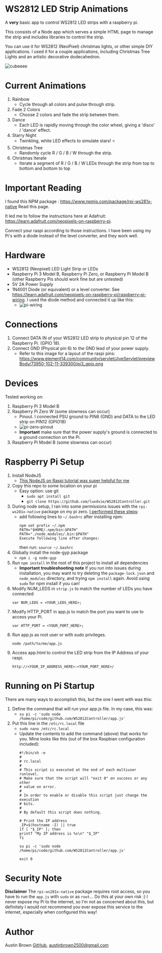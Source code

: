 # WS2812 LED Strip Animations

A **very** basic app to control WS2812 LED strips with a raspberry pi.

This consists of a Node app which serves a simple HTML page to manage the strip and includes libraries to control the strip.

You can use it for WS2812 (NeoPixel) christmas lights, or other simple DIY applications. I used it for a couple applications, including Christmas Tree Lights and an artistic decorative dodecahedron.

![cubeeee](./images/cube.jpg)

# Current Animations

1.  Rainbow
     - Cycle through all colors and pulse through strip.
2.  Fade 2 Colors
     - Choose 2 colors and fade the strip between them.
3. Dance
   -  Each LED is rapidly moving through the color wheel, giving a 'disco' / 'dance' effect.
5.  Starry Night
    -  Twinkling, white LED effects to simulate stars! :star:
6.  Christmas Tree
     - Randomly cycle R / G / B / W through the strip.
7. Christmas Iterate
     - Iterate a segment of R / G / B / W LEDs through the strip from top to bottom and bottom to top

# Important Reading

I found this NPM package : https://www.npmjs.com/package/rpi-ws281x-native
Read this page.

It led me to follow the instructions here at Adafruit: https://learn.adafruit.com/neopixels-on-raspberry-pi.

Connect your raspi according to those instructions. I have been using my Pi's with a diode instead of the level converter, and they work well.

# Hardware

- WS2812 (Neopixel) LED Light Strip or LEDs
- Raspberry Pi 3 Model B, Raspberry Pi Zero, or Raspberry Pi Model B (other Raspberry Pis should work fine but are untested)
- 5V 2A Power Supply
- 1N4001 Diode (or equivalent) or a level converter. See https://learn.adafruit.com/neopixels-on-raspberry-pi/raspberry-pi-wiring. I used the diode method and connected it up like this:
    -  ![pi-wiring](./images/led_strips_raspi_NeoPixel_Diode_bb.jpg)

# Connections

1.  Connect DATA IN of your WS2812 LED strip to physical pin 12 of the Raspberry Pi. (GPIO 18).
2.  Connect GND (Physical pin 6) to the GND lead of your power supply.
    - Refer to this image for a layout of the raspi pins: https://www.element14.com/community/servlet/JiveServlet/previewBody/73950-102-11-339300/pi3_gpio.png

# Devices

Tested working on:
  1) Raspberry Pi 3 Model B
  2) Raspberry Pi Zero W (some slowness can occur)
     -  Pinout. I connected PSU ground to PIN6 (GND) and DATA to the LED strip on PIN12 (GPIO18)
     -  ![pi-zero-pinout](./images/pi-zero-pinout.png)
     -  **Important** make sure that the power supply's ground is connected to a ground connection on the Pi.
  3) Raspberry Pi Model B (some slowness can occur)

# Raspberry Pi Setup

1.  Install NodeJS
    -  [This NodeJS on Raspi tutorial was super helpful for me](https://desertbot.io/blog/nodejs-git-and-pm2-headless-raspberry-pi-install)
2.  Copy this repo to some location on your pi
    -  Easy option: use git
       -  `sudo apt install git`
       -  `git clone https://github.com/luxdvie/WS2812Controller.git`
 3.  During node setup, I ran into some permissions issues with the `rpi-ws281x-native` package on my pi zero. [I performed these steps](https://stackoverflow.com/questions/52979927/npm-warn-checkpermissions-missing-write-access-to-usr-local-lib-node-modules):
       -  add following lines to `~/.bashrc` after installing npm:
			```
			npm set prefix ~/.npm
			PATH="$HOME/.npm/bin:$PATH"
			PATH="./node_modules/.bin:$PATH"
			Execute following line after changes:
			```
			then run:
			`source ~/.bashrc`
4.  Globally install the node-gyp package 
    -  `npm i -g node-gyp`
5.  Run `npm install` in the root of this project to install all dependencies
    -  **Important troubleshooting note** If you run into issues during installation, you may want to try deleting the `package-lock.json` and `node_modules` directory, and trying `npm install` again. Avoid using `sudo` for npm install if you can!
6.  Modify NUM_LEDS in `strip.js` to match the number of LEDs you have connected
	```
	var NUM_LEDS = <YOUR_LEDS_HERE>;
	```
7.  Modify HTTP_PORT in app.js to match the port you want to use to access your Pi.
	```
	var HTTP_PORT = <YOUR_PORT_HERE>;
	```
8.  Run app.js as root user or with sudo privileges.
	```
    node /path/to/me/app.js
	```
9.  Access app.html to control the LED strip from the IP Address of your raspi.
	```
    http://<YOUR_IP_ADDRESS_HERE>:<YOUR_PORT_HERE>/
	```

# Running on Pi Startup

There are many ways to accomplish this, but the one I went with was this:

1.  Define the command that will run your app.js file. In my case, this was:
    -  `su pi -c 'sudo node /home/pi/code/github.com/WS2812Controller/app.js'`
2.  Put this line in the `/etc/rc.local` file
    -  `sudo nano /etc/rc.local`
    -  Update the contents to add the command (above) that works for you. Mine looks like this (out of the box Raspbian configuration included):
		```
		#!/bin/sh -e
		#
		# rc.local
		#
		# This script is executed at the end of each multiuser runlevel.
		# Make sure that the script will "exit 0" on success or any other
		# value on error.
		#
		# In order to enable or disable this script just change the execution
		# bits.
		#
		# By default this script does nothing.

		# Print the IP address
		_IP=$(hostname -I) || true
		if [ "$_IP" ]; then
		printf "My IP address is %s\n" "$_IP"
		fi

		su pi -c 'sudo node /home/pi/code/github.com/WS2812Controller/app.js'

		exit 0
		```

# Security Note

**Disclaimer** The `rpi-ws281x-native` package requires root access, so you have to run the `app.js` with `sudo` or as `root`... Do this at your own risk :) I never expose my Pi to the internet, so I'm not as concerned about this, but definitely I would not recommend you ever expose this service to the internet, especially when configured this way!

# Author

Austin Brown [GitHub](https://github.com/luxdvie),  [austinbrown2500@gmail.com](mailto:austinbrown2500@gmail.com)